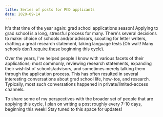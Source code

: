 ```yaml
---
title: Series of posts for PhD applicants
date: 2020-09-14
---
```


It's that time of the year again: grad school applications season! Applying to grad school is a long, stressful process for many. There's several decisions to make: choice of schools and/or advisors, scouting for letter writers, drafting a great research statement, taking language tests (Oh wait! Many schools [don't require these](https://twitter.com/paul_pearce/status/1304171346008707074?s=20) beginning this cycle).

Over the years, I've helped people I know with various facets of their applications; most commonly, reviewing research statements, expanding their wishlist of schools/advisors, and sometimes merely talking them through the application process. This has often resulted in several interesting conversations about grad school life, how-tos, and research. Typically, most such conversations happened in private/limited-access channels.

To share some of my perspectives with the broader set of people that are applying this cycle, I plan on	writing a post roughly every 7-10 days, beginning this week! Stay tuned to this space for updates!

